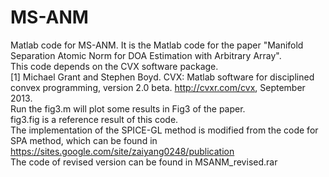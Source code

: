 # MS-ANM
Matlab code for MS-ANM.
It is the Matlab code for the paper "Manifold Separation Atomic Norm for DOA Estimation with Arbitrary Array".  
This code depends on the CVX software package.  
[1] Michael Grant and Stephen Boyd. CVX: Matlab software for disciplined convex programming, version 2.0 beta. http://cvxr.com/cvx, September 2013.  
Run the fig3.m will plot some results in Fig3 of the paper.  
fig3.fig is a reference result of this code.  
The implementation of the SPICE-GL method is modified from the code for SPA method, which can be found in https://sites.google.com/site/zaiyang0248/publication  
The code of revised version can be found in MSANM_revised.rar
